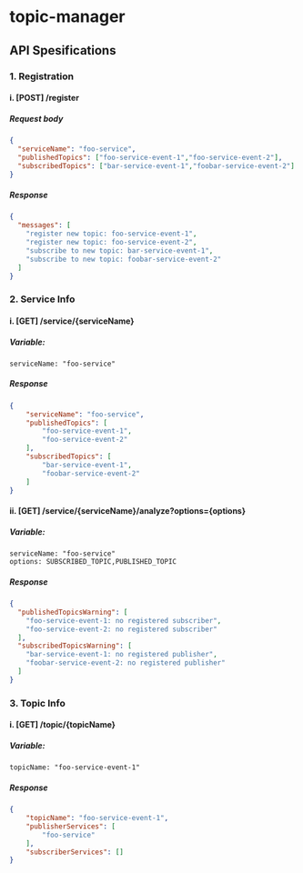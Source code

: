 # topic-manager


## API Spesifications

### 1. Registration
#### i. [POST] /register
##### Request body
```json
{
  "serviceName": "foo-service",
  "publishedTopics": ["foo-service-event-1","foo-service-event-2"],
  "subscribedTopics": ["bar-service-event-1","foobar-service-event-2"]
}
```
##### Response
```json
{
  "messages": [
    "register new topic: foo-service-event-1",
    "register new topic: foo-service-event-2",
    "subscribe to new topic: bar-service-event-1",
    "subscribe to new topic: foobar-service-event-2"
  ]
}
```

### 2. Service Info
#### i. [GET] /service/{serviceName}
##### Variable:
```
serviceName: "foo-service"
```
##### Response
```json
{
    "serviceName": "foo-service",
    "publishedTopics": [
        "foo-service-event-1",
        "foo-service-event-2"
    ],
    "subscribedTopics": [
        "bar-service-event-1",
        "foobar-service-event-2"
    ]
}
```

#### ii. [GET] /service/{serviceName}/analyze?options={options}
##### Variable:
```
serviceName: "foo-service"
options: SUBSCRIBED_TOPIC,PUBLISHED_TOPIC
```
##### Response
```json
{
  "publishedTopicsWarning": [
    "foo-service-event-1: no registered subscriber",
    "foo-service-event-2: no registered subscriber"
  ],
  "subscribedTopicsWarning": [
    "bar-service-event-1: no registered publisher",
    "foobar-service-event-2: no registered publisher"
  ]
}
```

### 3. Topic Info
#### i. [GET] /topic/{topicName}
##### Variable:
```
topicName: "foo-service-event-1"
```
##### Response
```json
{
    "topicName": "foo-service-event-1",
    "publisherServices": [
        "foo-service"
    ],
    "subscriberServices": []
}
```



